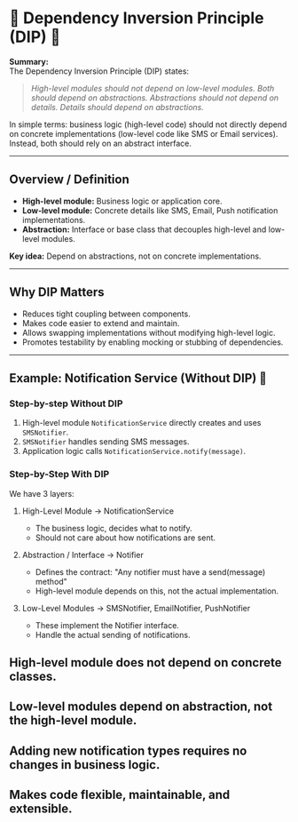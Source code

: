 # 🧩 Dependency Inversion Principle (DIP) 📘

**Summary:**  
The Dependency Inversion Principle (DIP) states: 

> *High-level modules should not depend on low-level modules. Both should depend on abstractions. Abstractions should not depend on details. Details should depend on abstractions.*

In simple terms: business logic (high-level code) should not directly depend on concrete implementations (low-level code like SMS or Email services). Instead, both should rely on an abstract interface.

---

## Overview / Definition

- **High-level module:** Business logic or application core.
- **Low-level module:** Concrete details like SMS, Email, Push notification implementations.
- **Abstraction:** Interface or base class that decouples high-level and low-level modules.

**Key idea:** Depend on abstractions, not on concrete implementations.

---

## Why DIP Matters

- Reduces tight coupling between components.
- Makes code easier to extend and maintain.
- Allows swapping implementations without modifying high-level logic.
- Promotes testability by enabling mocking or stubbing of dependencies.

---

## Example: Notification Service (Without DIP) 📱

### Step-by-step Without DIP

1. High-level module `NotificationService` directly creates and uses `SMSNotifier`.
2. `SMSNotifier` handles sending SMS messages.
3. Application logic calls `NotificationService.notify(message)`.


### Step-by-Step With DIP

We have 3 layers:

1. High-Level Module → NotificationService
    - The business logic, decides what to notify.
    - Should not care about how notifications are sent.

2. Abstraction / Interface → Notifier
    - Defines the contract: "Any notifier must have a send(message) method"
    - High-level module depends on this, not the actual implementation.

3. Low-Level Modules → SMSNotifier, EmailNotifier, PushNotifier
    - These implement the Notifier interface.
    - Handle the actual sending of notifications.


## High-level module does not depend on concrete classes.
## Low-level modules depend on abstraction, not the high-level module.
## Adding new notification types requires no changes in business logic.
## Makes code flexible, maintainable, and extensible.